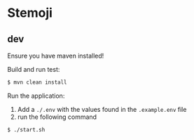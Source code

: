 # Stemoji

## dev

Ensure you have maven installed!

Build and run test:
```bash
$ mvn clean install
```

Run the application:
1. Add a `./.env` with the values found in the `.example.env` file
2. run the following command
```bash
$ ./start.sh
```